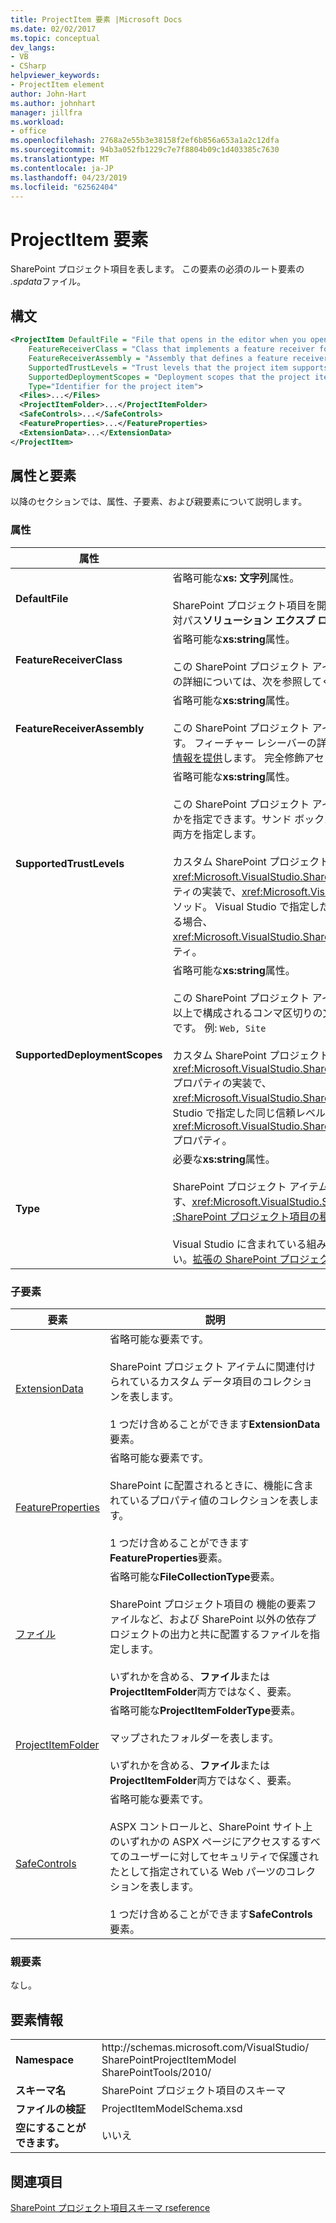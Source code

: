 ```yaml
---
title: ProjectItem 要素 |Microsoft Docs
ms.date: 02/02/2017
ms.topic: conceptual
dev_langs:
- VB
- CSharp
helpviewer_keywords:
- ProjectItem element
author: John-Hart
ms.author: johnhart
manager: jillfra
ms.workload:
- office
ms.openlocfilehash: 2768a2e55b3e38158f2ef6b856a653a1a2c12dfa
ms.sourcegitcommit: 94b3a052fb1229c7e7f8804b09c1d403385c7630
ms.translationtype: MT
ms.contentlocale: ja-JP
ms.lasthandoff: 04/23/2019
ms.locfileid: "62562404"
---
```

# <a name="projectitem-element"></a>ProjectItem 要素
  SharePoint プロジェクト項目を表します。 この要素の必須のルート要素の *.spdata*ファイル。

## <a name="syntax"></a>構文

```xml
<ProjectItem DefaultFile = "File that opens in the editor when you open the project item"
    FeatureReceiverClass = "Class that implements a feature receiver for the project item"
    FeatureReceiverAssembly = "Assembly that defines a feature receiver for the project item"
    SupportedTrustLevels = "Trust levels that the project item supports"
    SupportedDeploymentScopes = "Deployment scopes that the project item supports"
    Type="Identifier for the project item">
  <Files>...</Files>
  <ProjectItemFolder>...</ProjectItemFolder>
  <SafeControls>...</SafeControls>
  <FeatureProperties>...</FeatureProperties>
  <ExtensionData>...</ExtensionData>
</ProjectItem>
```

## <a name="attributes-and-elements"></a>属性と要素
 以降のセクションでは、属性、子要素、および親要素について説明します。

### <a name="attributes"></a>属性

|属性|説明|
|---------------|-----------------|
|**DefaultFile**|省略可能な**xs: 文字列**属性。<br /><br /> SharePoint プロジェクト項目を開くときに、Visual Studio エディターで表示されるファイルのファイル名を含む、相対パス**ソリューション エクスプ ローラー**します。 含むフォルダーからの相対パスでは、 *.spdata*ファイル。|
|**FeatureReceiverClass**|省略可能な**xs:string**属性。<br /><br /> この SharePoint プロジェクト アイテムのフィーチャー レシーバー クラスの完全修飾名。 フィーチャー レシーバーの詳細については、次を参照してください。[プロジェクト項目でパッケージ化と配置の情報を提供](../sharepoint/providing-packaging-and-deployment-information-in-project-items.md)します。|
|**FeatureReceiverAssembly**|省略可能な**xs:string**属性。<br /><br /> この SharePoint プロジェクト アイテムのフィーチャー レシーバーを定義するアセンブリの完全修飾名を指定します。 フィーチャー レシーバーの詳細については、次を参照してください。[プロジェクト項目でパッケージ化と配置の情報を提供](../sharepoint/providing-packaging-and-deployment-information-in-project-items.md)します。 完全修飾アセンブリ名の詳細については、次を参照してください。[アセンブリ名](/dotnet/framework/app-domains/assembly-names)します。|
|**SupportedTrustLevels**|省略可能な**xs:string**属性。<br /><br /> この SharePoint プロジェクト アイテムがサポートされる信頼レベルを指定します。 この値は、次の文字列のいずれかを指定できます。サンド ボックス化された、FullTrust、またはすべて。 値 All は、Sandboxed および FullTrust の両方を指定します。<br /><br /> カスタム SharePoint プロジェクト項目の種類、この属性の値に割り当てた値に対応、<xref:Microsoft.VisualStudio.SharePoint.ISharePointProjectItemTypeDefinition.SupportedTrustLevels%2A>プロパティの実装で、<xref:Microsoft.VisualStudio.SharePoint.ISharePointProjectItemTypeProvider.InitializeType%2A>メソッド。 Visual Studio で指定した同じ信頼レベルを指定するために、値が上書きされますこの属性に別の値を指定する場合、<xref:Microsoft.VisualStudio.SharePoint.ISharePointProjectItemTypeDefinition.SupportedTrustLevels%2A>プロパティ。|
|**SupportedDeploymentScopes**|省略可能な**xs:string**属性。<br /><br /> この SharePoint プロジェクト アイテムをサポートする展開のスコープを指定します。 この値は、次の文字列の 1 つ以上で構成されるコンマ区切りの文字列です。ファーム、サイト、Web、web アプリケーション、またはパッケージです。 例: `Web, Site`<br /><br /> カスタム SharePoint プロジェクト項目の種類、この属性の値に割り当てた値に対応、<xref:Microsoft.VisualStudio.SharePoint.ISharePointProjectItemTypeDefinition.SupportedDeploymentScopes%2A>プロパティの実装で、<xref:Microsoft.VisualStudio.SharePoint.ISharePointProjectItemTypeProvider.InitializeType%2A>メソッド。 Visual Studio で指定した同じ信頼レベルを指定するために、値が上書きされますこの属性に別の値を指定する場合、<xref:Microsoft.VisualStudio.SharePoint.ISharePointProjectItemTypeDefinition.SupportedDeploymentScopes%2A>プロパティ。|
|**Type**|必要な**xs:string**属性。<br /><br /> SharePoint プロジェクト アイテムの識別子。 カスタム SharePoint プロジェクト項目の種類、識別子は文字列に渡す、<xref:Microsoft.VisualStudio.SharePoint.SharePointProjectItemTypeAttribute>します。 詳細については、「[方法 :SharePoint プロジェクト項目の種類定義](../sharepoint/how-to-define-a-sharepoint-project-item-type.md)します。<br /><br /> Visual Studio に含まれている組み込みの SharePoint プロジェクト アイテムの識別子の一覧は、次を参照してください。[拡張の SharePoint プロジェクト アイテム](../sharepoint/extending-sharepoint-project-items.md)します。|

### <a name="child-elements"></a>子要素

|要素|説明|
|-------------|-----------------|
|[ExtensionData](../sharepoint/extensiondata-element.md)|省略可能な要素です。<br /><br /> SharePoint プロジェクト アイテムに関連付けられているカスタム データ項目のコレクションを表します。<br /><br /> 1 つだけ含めることができます**ExtensionData**要素。|
|[FeatureProperties](../sharepoint/featureproperties-element.md)|省略可能な要素です。<br /><br /> SharePoint に配置されるときに、機能に含まれているプロパティ値のコレクションを表します。<br /><br /> 1 つだけ含めることができます**FeatureProperties**要素。|
|[ファイル](../sharepoint/files-element.md)|省略可能な**FileCollectionType**要素。<br /><br /> SharePoint プロジェクト項目の 機能の要素ファイルなど、および SharePoint 以外の依存プロジェクトの出力と共に配置するファイルを指定します。<br /><br /> いずれかを含める、**ファイル**または**ProjectItemFolder**両方ではなく、要素。|
|[ProjectItemFolder](../sharepoint/projectitemfolder-element.md)|省略可能な**ProjectItemFolderType**要素。<br /><br /> マップされたフォルダーを表します。<br /><br /> いずれかを含める、**ファイル**または**ProjectItemFolder**両方ではなく、要素。|
|[SafeControls](../sharepoint/safecontrols-element.md)|省略可能な要素です。<br /><br /> ASPX コントロールと、SharePoint サイト上のいずれかの ASPX ページにアクセスするすべてのユーザーに対してセキュリティで保護されたとして指定されている Web パーツのコレクションを表します。<br /><br /> 1 つだけ含めることができます**SafeControls**要素。|

### <a name="parent-elements"></a>親要素
 なし。

## <a name="element-information"></a>要素情報

|||
|-|-|
|**Namespace**|http:\/\/schemas.microsoft.com/VisualStudio/<br>SharePointProjectItemModel SharePointTools/2010/|
|**スキーマ名**|SharePoint プロジェクト項目のスキーマ|
|**ファイルの検証**|ProjectItemModelSchema.xsd|
|**空にすることができます。**|いいえ|

## <a name="see-also"></a>関連項目
[SharePoint プロジェクト項目スキーマ rseference](../sharepoint/sharepoint-project-item-schema-reference.md)
